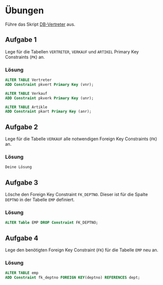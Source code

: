# Übungen

Führe das Skript [DB-Vertreter](./SQL_-_DB-Vertreter.sql) aus.

## Aufgabe 1
Lege für die Tabellen `VERTRETER`, `VERKAUF` und `ARTIKEL` Primary Key Constraints (`PK`) an.

### Lösung
```sql
ALTER TABLE Vertreter
ADD Constraint pkvert Primary Key (vnr);

ALTER TABLE Verkauf
ADD Constraint pkverk Primary Key (unr);

ALTER TABLE Artikle
ADD Constraint pkart Primary Key (anr);
```

## Aufgabe 2
Lege für die Tabelle `VERKAUF` alle notwendigen Foreign Key Constraints (`FK`) an.

### Lösung
```sql
Deine Lösung
```

## Aufgabe 3
Lösche den Foreign Key Constraint `FK_DEPTNO`. Dieser ist für die Spalte `DEPTNO` in der Tabelle `EMP` definiert.

### Lösung
```sql
ALTER Table EMP DROP Constraint FK_DEPTNO;
```

## Aufgabe 4
Lege den benötigten Foreign Key Constraint (`FK`) für die Tabelle `EMP` neu an.

### Lösung
```sql
ALTER TABLE emp
ADD Constraint fk_deptno FOREIGN KEY(deptno) REFERENCES dept;
```

